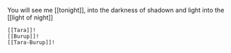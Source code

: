 You will see me [[tonight]],
    into the darkness of shadown and light
    into the [[light of night]]

    [[Tara]]!
    [[Burup]]!
    [[Tara-Burup]]!
